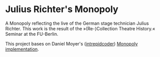 # Julius Richter's Monopoly

A Monopoly reflecting the live of the German stage technician Julius Richter. This work is the result of the »(Re-)Collection Theatre History.« Seminar at the FU-Berlin.

This project bases on Daniel Moyer's ([intrepidcoder](https://github.com/intrepidcoder)) [Monopoly implementation](https://github.com/intrepidcoder/monopoly).
